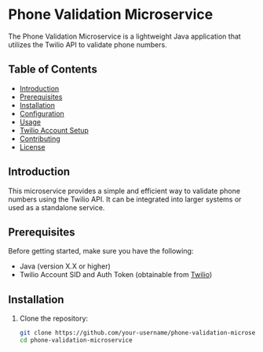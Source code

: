 # Phone Validation Microservice

The Phone Validation Microservice is a lightweight Java application that utilizes the Twilio API to validate phone numbers.

## Table of Contents

- [Introduction](#introduction)
- [Prerequisites](#prerequisites)
- [Installation](#installation)
- [Configuration](#configuration)
- [Usage](#usage)
- [Twilio Account Setup](#twilio-account-setup)
- [Contributing](#contributing)
- [License](#license)

## Introduction

This microservice provides a simple and efficient way to validate phone numbers using the Twilio API. It can be integrated into larger systems or used as a standalone service.

## Prerequisites

Before getting started, make sure you have the following:

- Java (version X.X or higher)
- Twilio Account SID and Auth Token (obtainable from [Twilio](https://www.twilio.com/try-twilio))

## Installation

1. Clone the repository:

   ```bash
   git clone https://github.com/your-username/phone-validation-microservice.git
   cd phone-validation-microservice
